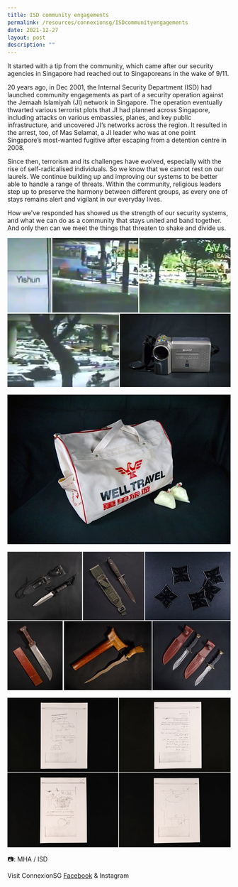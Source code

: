 ```yaml
---
title: ISD community engagements
permalink: /resources/connexionsg/ISDcommunityengagements
date: 2021-12-27
layout: post
description: ""
---
```

It started with a tip from the community, which came after our security agencies in Singapore had reached out to Singaporeans in the wake of 9/11.

20 years ago, in Dec 2001, the Internal Security Department (ISD) had launched community engagements as part of a security operation against the Jemaah Islamiyah (JI) network in Singapore. The operation eventually thwarted various terrorist plots that JI had planned across Singapore, including attacks on various embassies, planes, and key public infrastructure, and uncovered JI’s networks across the region. It resulted in the arrest, too, of Mas Selamat, a JI leader who was at one point Singapore’s most-wanted fugitive after escaping from a detention centre in 2008.

Since then, terrorism and its challenges have evolved, especially with the rise of self-radicalised individuals. So we know that we cannot rest on our laurels. We continue building up and improving our systems to be better able to handle a range of threats. Within the community, religious leaders step up to preserve the harmony between different groups, as every one of stays remains alert and vigilant in our everyday lives.

How we've responded has showed us the strength of our security systems, and what we can do as a community that stays united and band together. And only then can we meet the things that threaten to shake and divide us.

![Alt text for image on Isomer site](/images/connexionsg/2021/269741961_6681676661874242_4520875575890016443_n.jpg)

![Alt text for image on Isomer site](/images/connexionsg/2021/268827215_6681676658540909_2602942174651192413_n.jpg)

![Alt text for image on Isomer site](/images/connexionsg/2021/269742636_6681676878540887_4564756279070796957_n.jpg)

![Alt text for image on Isomer site](/images/connexionsg/2021/269711006_6681676681874240_8781824836365410219_n.jpg)


📷: MHA / ISD

Visit ConnexionSG [Facebook](https://www.facebook.com/ConnexionSG) & Instagram